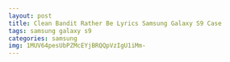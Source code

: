 ```yaml
---
layout: post
title: Clean Bandit Rather Be Lyrics Samsung Galaxy S9 Case
tags: samsung galaxy s9
categories: samsung
img: 1MUV64pesUbPZMcEYjBRQQpVzIgU1iMm-
---
```


